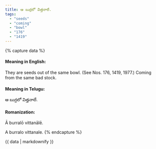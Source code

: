 ```yaml
---
title: ఆ బుర్రలో విత్తనాలే.
tags:
  - "seeds"
  - "coming"
  - "bowl"
  - "176"
  - "1419"
---
```


{% capture data %}
#### Meaning in English:
They are seeds out of the same bowl.
(See Nos. 176, 1419, 1977.)
Coming from the same bad stock.

#### Meaning in Telugu:
ఆ బుర్రలో విత్తనాలే.

#### Romanization:
Ā burralō vittanālē.

A burralo vittanale.
{% endcapture %}

{{ data | markdownify }}

